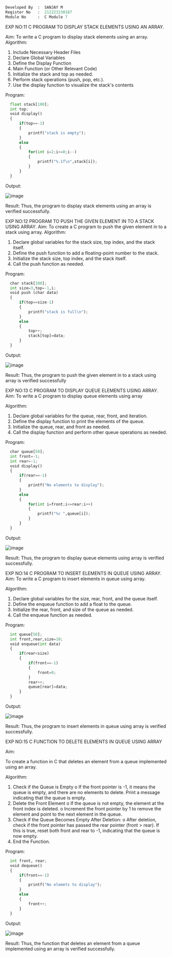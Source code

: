 ```python
Developed By  :  SANJAY M
Register No   :  212223230187
Module No     :  C Module 7
```

EXP NO:11 C PROGRAM TO DISPLAY STACK ELEMENTS USING AN ARRAY.

Aim:
To write a C program to display stack elements using an array.
Algorithm:
1.	Include Necessary Header Files
2.	Declare Global Variables
3.	Define the Display Function
4.	Main Function (or Other Relevant Code)
5.	Initialize the stack and top as needed.
6.	Perform stack operations (push, pop, etc.).
7.	Use the display function to visualize the stack's contents
 
Program:
```python
  float stack[100];
  int top;
  void display()
  {
      if(top==-1)
      {
          printf("stack is empty");
      }
      else
      {
          for(int i=2;i>=0;i--)
          {
              printf("%.1f\n",stack[i]);
          }
      }
  }
```
Output:

![image](https://github.com/user-attachments/assets/8648d465-07fd-4cd0-a5ce-cd4408967da2)


Result:
Thus, the program to display stack elements using an array is verified successfully.

 

EXP NO:12  PROGRAM TO PUSH THE GIVEN ELEMENT IN TO A STACK USING ARRAY.
Aim:
To create a C program to push the given element in to a stack using array.
Algorithm:
1.	Declare global variables for the stack size, top index, and the stack itself.
2.	Define the push function to add a floating-point number to the stack.
3.	Initialize the stack size, top index, and the stack itself.
4.	Call the push function as needed.
 
Program:
```python
  char stack[100];
  int size=3,top=-1,i;
  void push (char data)
  {
      if(top==size-1)
      {
          printf("stack is full\n");
      }
      else
      {
          top++;
          stack[top]=data;
      }
  }
```
Output:

![image](https://github.com/user-attachments/assets/2e467ddc-5232-4e25-8932-94f6e375ede1)


Result:
Thus, the program to push the given element in to a stack using array is verified successfully



 
EXP NO:13 C PROGRAM TO DISPLAY QUEUE ELEMENTS USING ARRAY.
Aim:
To write a C program to display queue elements using array

Algorithm:
1.	Declare global variables for the queue, rear, front, and iteration.
2.	Define the display function to print the elements of the queue.
3.	Initialize the queue, rear, and front as needed.
4.	Call the display function and perform other queue operations as needed.
 
Program:
```python
  char queue[50];
  int front=-1;
  int rear=-1;
  void display()
  {
      if(rear==-1)
      {
          printf("No elements to display");
      }
      else
      {
          for(int i=front;i<=rear;i++)
          {
              printf("%c ",queue[i]);
          }
      }
  }
```
Output:

![image](https://github.com/user-attachments/assets/b05c03b2-f163-4338-9b70-7d5444e37839)


Result:
Thus, the program to display queue elements using array is verified successfully.



 
EXP NO:14 C PROGRAM TO INSERT ELEMENTS IN QUEUE USING ARRAY.
Aim:
To write a C program to insert elements in queue using array.

Algorithm:
1.	Declare global variables for the size, rear, front, and the queue itself.
2.	Define the enqueue function to add a float to the queue.
3.	Initialize the rear, front, and size of the queue as needed.
4.	Call the enqueue function as needed.

Program:
```python
  int queue[50];
  int front,rear,size=10;
  void enqueue(int data)
  {
      if(rear<size)
      {
          if(front==-1)
          {
              front=0;
          }
          rear++;
          queue[rear]=data;
      }
  }
```
Output:

![image](https://github.com/user-attachments/assets/70fc88fb-2ff9-4459-8c40-9e0b424bd51a)

Result:
Thus, the program to insert elements in queue using array is verified successfully.



 
EXP NO:15 C FUNCTION TO DELETE ELEMENTS IN QUEUE USING ARRAY

Aim:

To create a function in C that deletes an element from a queue implemented using an array.

Algorithm:

1.	Check if the Queue is Empty
o	If the front pointer is -1, it means the queue is empty, and there are no elements to delete. Print a message indicating that the queue is empty.
2.	Delete the Front Element
o	If the queue is not empty, the element at the front index is deleted.
o	Increment the front pointer by 1 to remove the element and point to the next element in the queue.
3.	Check if the Queue Becomes Empty After Deletion:
o	After deletion, check if the front pointer has passed the rear pointer (front > rear). If this is true, reset both front and rear to -1, indicating that the queue is now empty.
4.	End the Function.


Program:
```python
  int front, rear;
  void dequeue()
  {
      if(front==-1)
      {
          printf("No elemets to display");
      }
      else
      {
          front++;
      }
  }
```
Output:

![image](https://github.com/user-attachments/assets/4dedf659-7b90-4164-b06a-df8cc088e819)


Result:
Thus, the function that deletes an element from a queue implemented using an array is verified successfully.
